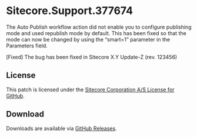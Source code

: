 # Sitecore.Support.377674
The Auto Publish workflow action did not enable you to configure publishing mode and used republish mode by default. 
This has been fixed so that the mode can now be changed by using the &#8220;smart=1&#8221; parameter in the Parameters field.

[Fixed] The bug has been fixed in Sitecore X.Y Update-Z (rev. 123456)

## License  
This patch is licensed under the [Sitecore Corporation A/S License for GitHub](https://github.com/sitecoresupport/Sitecore.Support.377674/blob/master/LICENSE).  

## Download  
Downloads are available via [GitHub Releases](https://github.com/sitecoresupport/Sitecore.Support.377674/releases).  
